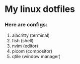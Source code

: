 # My linux dotfiles

### Here are configs:

1. alacritty (terminal)
1. fish      (shell)
1. nvim      (editor)
1. picom     (compositor)
1. qtile     (window manager)
